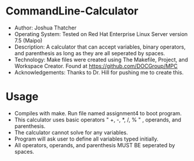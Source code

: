 # CommandLine-Calculator
 * Author: Joshua Thatcher
 * Operating System: Tested on Red Hat Enterprise Linux Server version 7.5 (Maipo)
 * Description: A calculator that can accept variables, binary operators, and parenthesis as long as they are all seperated by spaces.
 * Technology: Make files were created using The Makefile, Project, and Workspace Creator. Found at https://github.com/DOCGroup/MPC
 * Acknowledgements: Thanks to Dr. Hill for pushing me to create this.

# Usage
 * Compiles with make. Run file named assignment4 to boot program.
 * This calculator uses basic operators " +, -, *, /, % " , operands, and parenthesis.
 * The calculator cannot solve for any variables.
 * Program will ask user to define all variables typed initially.
 * All operators, operands, and parenthesis MUST BE seperated by spaces.
 
